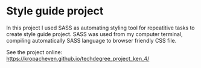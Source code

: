 # Style guide project

In this project I used SASS as automating styling tool for repeatitive tasks to create style guide project. SASS was used from my computer terminal, compiling automatically SASS language to browser friendly CSS file.

See the project online: https://kropacheven.github.io/techdegree_project_ken_4/


